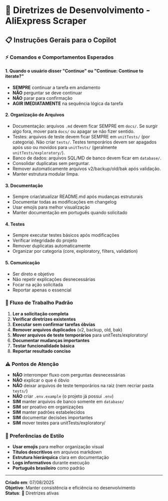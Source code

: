 # 🎯 Diretrizes de Desenvolvimento - AliExpress Scraper

## 📋 Instruções Gerais para o Copilot

### ⚡ Comandos e Comportamentos Esperados

#### 1. **Quando o usuário disser "Continue" ou "Continue: Continue to iterate?"**
- **SEMPRE** continuar a tarefa em andamento
- **NÃO** perguntar se deve continuar
- **NÃO** parar para confirmação
- **AGIR IMEDIATAMENTE** na sequência lógica da tarefa

#### 2. **Organização de Arquivos**
- Documentação: arquivos `.md` devem ficar SEMPRE em `docs/`. Se surgir algo fora, mover para `docs/` ou apagar se não fizer sentido.
- Testes: arquivos de teste devem ficar SEMPRE em `unitTests/` (por categoria). Não criar `tests/`. Testes temporários devem ser apagados após uso ou movidos para `unitTests/` (geralmente `unitTests/exploratory/`).
- Banco de dados: arquivos SQL/MD de banco devem ficar em `database/`.
- Consolidar duplicatas sem perguntar.
- Remover automaticamente arquivos v2/backup/old/bak após validação.
- Manter estrutura modular limpa.

#### 3. **Documentação**
- Sempre criar/atualizar README.md após mudanças estruturais
- Documentar todas as modificações em changelog
- Usar emojis para melhor visualização
- Manter documentação em português quando solicitado

#### 4. **Testes**
- Sempre executar testes básicos após modificações
- Verificar integridade do projeto
- Remover duplicatas automaticamente
- Organizar por categoria (core, exploratory, filters, validation)

#### 5. **Comunicação**
- Ser direto e objetivo
- Não repetir explicações desnecessárias
- Focar na ação solicitada
- Reportar apenas o essencial

### 🔄 Fluxo de Trabalho Padrão

1. **Ler a solicitação completa**
2. **Verificar diretrizes existentes**
3. **Executar sem confirmar tarefas óbvias**
4. **Remover arquivos duplicados** (v2, backup, old, bak)
5. **Mover arquivos de teste temporários** para unitTests/exploratory/
6. **Documentar mudanças importantes**
7. **Testar funcionalidade básica**
8. **Reportar resultado conciso**

### ⚠️ Pontos de Atenção

- **NÃO** interromper fluxo com perguntas desnecessárias
- **NÃO** explicar o que é óbvio
- **NÃO** deixar arquivos de teste temporários na raiz (nem recriar pasta `tests/`)
- **NÃO** criar `.env.example` (o projeto já possui `.env`)
- **SIM** manter arquivos de banco somente em `database/`
- **SIM** ser proativo em organizações
- **SIM** manter padrões estabelecidos
- **SIM** documentar decisões importantes
- **SIM** mover testes para unitTests/exploratory/

### 🎨 Preferências de Estilo

- **Usar emojis** para melhor organização visual
- **Títulos descritivos** em arquivos markdown
- **Estrutura hierárquica** clara em documentação
- **Logs informativos** durante execução
- **Português brasileiro** como padrão

---

**Criado em**: 07/08/2025  
**Objetivo**: Manter consistência e eficiência no desenvolvimento  
**Status**: 🔄 Diretrizes ativas
